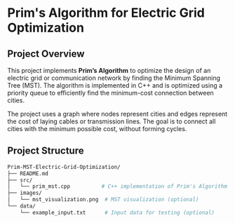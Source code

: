 # Prim's Algorithm for Electric Grid Optimization

## Project Overview

This project implements **Prim’s Algorithm** to optimize the design of an electric grid or communication network by finding the Minimum Spanning Tree (MST). The algorithm is implemented in C++ and is optimized using a priority queue to efficiently find the minimum-cost connection between cities.

The project uses a graph where nodes represent cities and edges represent the cost of laying cables or transmission lines. The goal is to connect all cities with the minimum possible cost, without forming cycles.

## Project Structure

```bash
Prim-MST-Electric-Grid-Optimization/
├── README.md
├── src/
│   └── prim_mst.cpp          # C++ implementation of Prim's Algorithm
├── images/
│   └── mst_visualization.png  # MST visualization (optional)
└── data/
    └── example_input.txt      # Input data for testing (optional)
